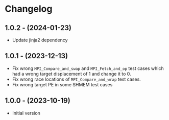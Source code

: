# Changelog

## 1.0.2 - (2024-01-23)
* Update jinja2 dependency

## 1.0.1 - (2023-12-13)
* Fix wrong `MPI_Compare_and_swap` and `MPI_Fetch_and_op` test cases which had a wrong target displacement of 1 and change it to 0.
* Fix wrong race locations of `MPI_Compare_and_wrap` test cases.
* Fix wrong target PE in some SHMEM test cases 

## 1.0.0 - (2023-10-19)

* Initial version

